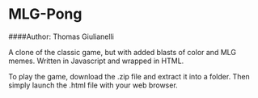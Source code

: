 # MLG-Pong
####Author: Thomas Giulianelli

A clone of the classic game, but with added blasts of color and MLG memes.
Written in Javascript and wrapped in HTML.

To play the game, download the .zip file and extract it into a folder. Then simply launch the .html file with your web browser.
